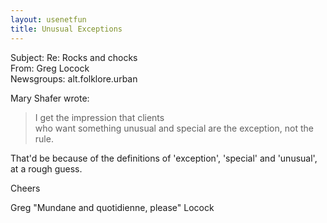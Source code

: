 ```yaml
---   
layout: usenetfun   
title: Unusual Exceptions   
---   
```

   
   
 Subject: Re: Rocks and chocks   
From: Greg Locock   
Newsgroups: alt.folklore.urban   
   
Mary Shafer wrote:   
>   
>  I get the impression that clients   
> who want something unusual and special are the exception, not the   
> rule.   
>   
That'd be because of the definitions of 'exception', 'special' and 'unusual', at a rough guess.   
   
Cheers   
   
Greg &quot;Mundane and quotidienne, please&quot; Locock   
   
   
   
